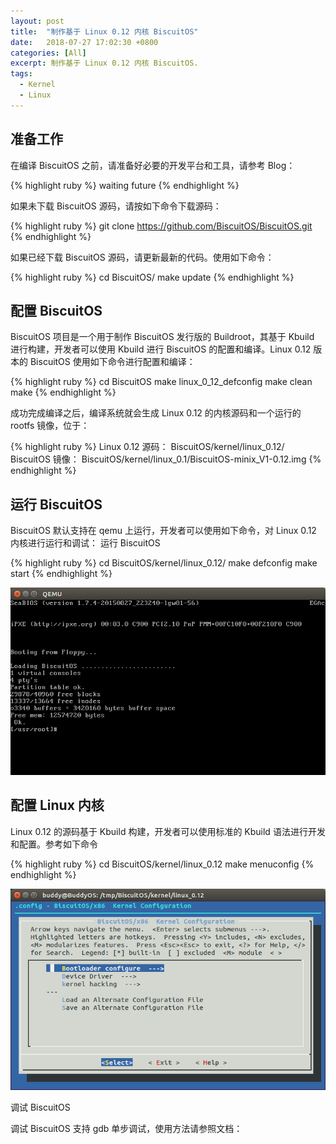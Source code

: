 ```yaml
---
layout: post
title:  "制作基于 Linux 0.12 内核 BiscuitOS"
date:   2018-07-27 17:02:30 +0800
categories: [All]
excerpt: 制作基于 Linux 0.12 内核 BiscuitOS.
tags:
  - Kernel
  - Linux
---
```


## 准备工作

在编译 BiscuitOS 之前，请准备好必要的开发平台和工具，请参考 Blog：

{% highlight ruby %}
  waiting future
{% endhighlight %}

如果未下载 BiscuitOS 源码，请按如下命令下载源码：

{% highlight ruby %}
git clone https://github.com/BiscuitOS/BiscuitOS.git
{% endhighlight %}

如果已经下载 BiscuitOS 源码，请更新最新的代码。使用如下命令：

{% highlight ruby %}
cd BiscuitOS/
make update
{% endhighlight %}

## 配置 BiscuitOS

BiscuitOS 项目是一个用于制作 BiscuitOS 发行版的 Buildroot，其基于 Kbuild 进行构建，开发者可以使用 Kbuild 进行 BiscuitOS 的配置和编译。Linux 0.12 版本的 BiscuitOS 使用如下命令进行配置和编译：

{% highlight ruby %}
cd BiscuitOS
make linux_0_12_defconfig
make clean
make
{% endhighlight %}

成功完成编译之后，编译系统就会生成 Linux 0.12 的内核源码和一个运行的 rootfs 镜像，位于：

{% highlight ruby %}
Linux 0.12 源码： BiscuitOS/kernel/linux_0.12/
BiscuitOS 镜像：  BiscuitOS/kernel/linux_0.1/BiscuitOS-minix_V1-0.12.img
{% endhighlight %}

## 运行 BiscuitOS

BiscuitOS 默认支持在 qemu 上运行，开发者可以使用如下命令，对 Linux 0.12 内核进行运行和调试：
运行 BiscuitOS

{% highlight ruby %}
cd BiscuitOS/kernel/linux_0.12/
make defconfig
make start
{% endhighlight %}

![Running0.12](https://raw.githubusercontent.com/EmulateSpace/PictureSet/master/BiscuitOS/buildroot/V000003.png)

## 配置 Linux 内核

Linux 0.12 的源码基于 Kbuild 构建，开发者可以使用标准的 Kbuild 语法进行开发和配置。参考如下命令

{% highlight ruby %}
cd BiscuitOS/kernel/linux_0.12
make menuconfig
{% endhighlight %}

![menuconfig0.12](https://raw.githubusercontent.com/EmulateSpace/PictureSet/master/BiscuitOS/buildroot/V000004.png)

调试 BiscuitOS

调试 BiscuitOS 支持 gdb 单步调试，使用方法请参照文档：

